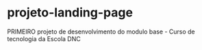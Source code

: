 # projeto-landing-page
PRIMEIRO projeto de desenvolvimento do modulo base - Curso de tecnologia da Escola DNC
